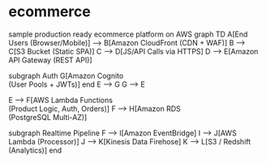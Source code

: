 # ecommerce
sample production ready ecommerce platform on AWS
graph TD
  A[End Users (Browser/Mobile)] --> B[Amazon CloudFront (CDN + WAF)]
  B --> C[S3 Bucket (Static SPA)]
  C --> D[JS/API Calls via HTTPS]
  D --> E[Amazon API Gateway (REST API)]

  subgraph Auth
    G[Amazon Cognito<br>(User Pools + JWTs)]
  end
  E --> G
  G --> E

  E --> F[AWS Lambda Functions<br>(Product Logic, Auth, Orders)]
  F --> H[Amazon RDS<br>(PostgreSQL Multi-AZ)]

  subgraph Realtime Pipeline
    F --> I[Amazon EventBridge]
    I --> J[AWS Lambda (Processor)]
    J --> K[Kinesis Data Firehose]
    K --> L[S3 / Redshift (Analytics)]
  end
